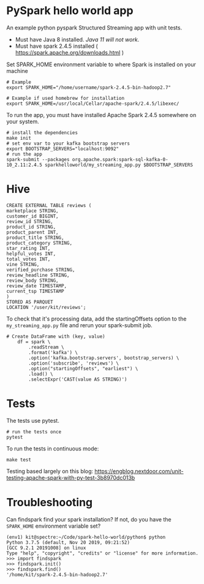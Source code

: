 # PySpark hello world app

An example python pyspark Structured Streaming app with unit tests.

- Must have Java 8 installed. *Java 11 will not work*.
- Must have spark 2.4.5 installed ( https://spark.apache.org/downloads.html )

Set SPARK_HOME environment variable to where Spark is installed on your machine

```
# Example
export SPARK_HOME="/home/username/spark-2.4.5-bin-hadoop2.7"

# Example if used homebrew for installation
export SPARK_HOME=/usr/local/Cellar/apache-spark/2.4.5/libexec/
```

To run the app, you must have installed Apache Spark 2.4.5 somewhere on your system.
```
# install the dependencies
make init
# set env var to your kafka bootstrap servers
export BOOTSTRAP_SERVERS="localhost:9092"
# run the app 
spark-submit --packages org.apache.spark:spark-sql-kafka-0-10_2.11:2.4.5 sparkhelloworld/my_streaming_app.py $BOOTSTRAP_SERVERS
```
# Hive

```
CREATE EXTERNAL TABLE reviews (
marketplace STRING,
customer_id BIGINT,
review_id STRING,
product_id STRING,
product_parent INT,
product_title STRING,
product_category STRING,
star_rating INT,
helpful_votes INT,
total_votes INT,
vine STRING,
verified_purchase STRING,
review_headline STRING,
review_body STRING,
review_date TIMESTAMP,
current_tsp TIMESTAMP
)
STORED AS PARQUET
LOCATION '/user/kit/reviews';
```

To check that it's processing data, add the startingOffsets option to the `my_streaming_app.py` file and rerun your spark-submit job.
```
# Create DataFrame with (key, value)
    df = spark \
        .readStream \
        .format('kafka') \
        .option('kafka.bootstrap.servers', bootstrap_servers) \
        .option('subscribe', 'reviews') \
        .option("startingOffsets", "earliest") \
        .load() \
        .selectExpr('CAST(value AS STRING)')
```

# Tests

The tests use pytest.

```
# run the tests once
pytest
```

To run the tests in continuous mode:
```
make test
```

Testing based largely on this blog:
https://engblog.nextdoor.com/unit-testing-apache-spark-with-py-test-3b8970dc013b

# Troubleshooting

Can findspark find your spark installation? If not, do you have the `SPARK_HOME` environment variable set?

```
(env1) kit@spectre:~/Code/spark-hello-world/python$ python
Python 3.7.5 (default, Nov 20 2019, 09:21:52) 
[GCC 9.2.1 20191008] on linux
Type "help", "copyright", "credits" or "license" for more information.
>>> import findspark
>>> findspark.init()
>>> findspark.find()
'/home/kit/spark-2.4.5-bin-hadoop2.7'
```
